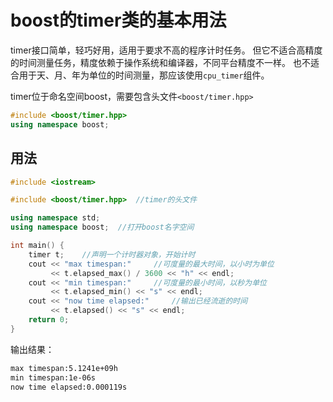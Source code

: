 # boost的timer类的基本用法

timer接口简单，轻巧好用，适用于要求不高的程序计时任务。
但它不适合高精度的时间测量任务，精度依赖于操作系统和编译器，不同平台精度不一样。
也不适合用于天、月、年为单位的时间测量，那应该使用`cpu_timer`组件。

timer位于命名空间boost，需要包含头文件`<boost/timer.hpp>`

```cpp
#include <boost/timer.hpp>
using namespace boost;
```

## 用法

```cpp
#include <iostream>

#include <boost/timer.hpp>  //timer的头文件

using namespace std;
using namespace boost;  //打开boost名字空间

int main() {
    timer t;    //声明一个计时器对象，开始计时
    cout << "max timespan:"     //可度量的最大时间，以小时为单位
         << t.elapsed_max() / 3600 << "h" << endl;
    cout << "min timespan:"     //可度量的最小时间，以秒为单位
         << t.elapsed_min() << "s" << endl;
    cout << "now time elapsed:"     //输出已经流逝的时间
         << t.elapsed() << "s" << endl;
    return 0;
}
```

输出结果：
```bash
max timespan:5.1241e+09h
min timespan:1e-06s
now time elapsed:0.000119s
```
